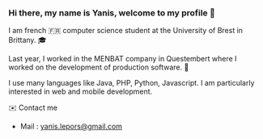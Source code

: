 ### Hi there, my name is Yanis, welcome to my profile 👋

  I am french 🇫🇷 computer science student at the University of Brest in Brittany. 🎓
  
  Last year, I worked in the MENBAT company in Questembert where I worked on the development of production software. 💼
  
  I use many languages like Java, PHP, Python, Javascript.
  I am particularly interested in web and mobile development.
  
  ✉️ Contact me
    
   - Mail : yanis.lepors@gmail.com
